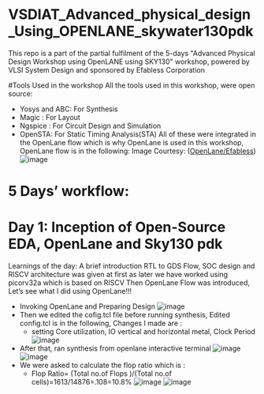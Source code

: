 # VSDIAT_Advanced_physical_design_Using_OPENLANE_skywater130pdk
This repo is a part of the partial fulfilment of the 5-days "Advanced Physical Design Workshop using OpenLANE using SKY130" workshop, powered by VLSI System Design and sponsored by Efabless Corporation

#Tools Used in the workshop
All the tools used in this workshop, were open source:
* Yosys and ABC: For Synthesis
* Magic : For Layout
* Ngspice : For Circuit Design and Simulation
* OpenSTA: For Static Timing Analysis(STA)
All of these were integrated in the OpenLane flow which is why OpenLane is used in this workshop, OpenLane flow is in the following: Image Courtesy: ([OpenLane/Efabless](https://github.com/efabless/openlane/blob/master/doc/openlane.flow.1.png))
![image](https://user-images.githubusercontent.com/46148300/183437184-febf53bc-7266-4e1f-9e79-e21f73bb50b3.png)

# 5 Days’ workflow:
# Day 1:  Inception of Open-Source EDA, OpenLane and Sky130 pdk
Learnings of the day:
A brief introduction RTL to GDS Flow, SOC design and RISCV architecture was given at first as later we have worked using picorv32a which is based on RISCV
Then OpenLane Flow was introduced, Let’s see what I did using OpenLane!!!
 
* Invoking OpenLane and Preparing Design
![image](https://user-images.githubusercontent.com/46148300/183443947-9eee4e29-614f-47c3-9a81-892991e533ef.png)
* Then we edited the cofig.tcl file before running synthesis, Edited config.tcl is in the following, Changes I made are :
   * setting Core utilization, IO vertical and horizontal metal, Clock Period 
![image](https://user-images.githubusercontent.com/46148300/183444998-92b8b354-6723-453c-8f96-989216050e6e.png)
* After that, ran synthesis from openlane interactive terminal
![image](https://user-images.githubusercontent.com/46148300/183445411-ecff8b83-2587-4774-b9b7-e14ad0d32086.png)
![image](https://user-images.githubusercontent.com/46148300/183445680-b6fb60b1-e54d-464a-ac79-6b1ea5968289.png)
* We were asked to calculate the flop ratio which is :
  * Flop Ratio= (Total no.of Flops )/(Total no.of cells)=1613/14876=.108=10.8%
![image](https://user-images.githubusercontent.com/46148300/183447701-63f08942-251f-430b-beb3-7ccf82f10789.png)
![image](https://user-images.githubusercontent.com/46148300/183447787-92e36f9c-f894-45d0-970a-2175079c79ad.png)






